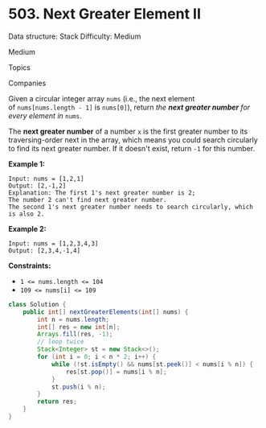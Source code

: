 # 503. Next Greater Element II

Data structure: Stack
Difficulty: Medium

Medium

Topics

Companies

Given a circular integer array `nums` (i.e., the next element of `nums[nums.length - 1]` is `nums[0]`), return *the **next greater number** for every element in* `nums`.

The **next greater number** of a number `x` is the first greater number to its traversing-order next in the array, which means you could search circularly to find its next greater number. If it doesn't exist, return `-1` for this number.

**Example 1:**

```
Input: nums = [1,2,1]
Output: [2,-1,2]
Explanation: The first 1's next greater number is 2;
The number 2 can't find next greater number.
The second 1's next greater number needs to search circularly, which is also 2.

```

**Example 2:**

```
Input: nums = [1,2,3,4,3]
Output: [2,3,4,-1,4]

```

**Constraints:**

- `1 <= nums.length <= 104`
- `109 <= nums[i] <= 109`

```java
class Solution {
    public int[] nextGreaterElements(int[] nums) {
        int n = nums.length;
        int[] res = new int[n];
        Arrays.fill(res, -1);
        // loop twice
        Stack<Integer> st = new Stack<>();
        for (int i = 0; i < n * 2; i++) {
            while (!st.isEmpty() && nums[st.peek()] < nums[i % n]) {
                res[st.pop()] = nums[i % n];
            }
            st.push(i % n);
        }   
        return res;
    }
}
```